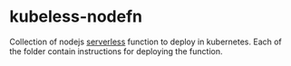 # kubeless-nodefn
Collection of nodejs [serverless](https://kubeless.io) function to deploy in
kubernetes. Each of the folder contain instructions for deploying the function.
